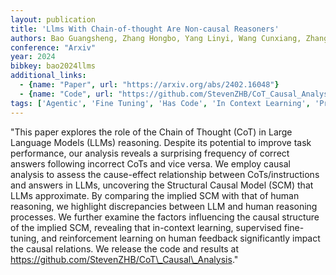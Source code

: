 ```yaml
---
layout: publication
title: 'Llms With Chain-of-thought Are Non-causal Reasoners'
authors: Bao Guangsheng, Zhang Hongbo, Yang Linyi, Wang Cunxiang, Zhang Yue
conference: "Arxiv"
year: 2024
bibkey: bao2024llms
additional_links:
  - {name: "Paper", url: "https://arxiv.org/abs/2402.16048"}
  - {name: "Code", url: "https://github.com/StevenZHB/CoT_Causal_Analysis"}
tags: ['Agentic', 'Fine Tuning', 'Has Code', 'In Context Learning', 'Pretraining Methods', 'Prompting', 'Reinforcement Learning', 'Training Techniques']
---
```

"This paper explores the role of the Chain of Thought (CoT) in Large Language Models (LLMs) reasoning. Despite its potential to improve task performance, our analysis reveals a surprising frequency of correct answers following incorrect CoTs and vice versa. We employ causal analysis to assess the cause-effect relationship between CoTs/instructions and answers in LLMs, uncovering the Structural Causal Model (SCM) that LLMs approximate. By comparing the implied SCM with that of human reasoning, we highlight discrepancies between LLM and human reasoning processes. We further examine the factors influencing the causal structure of the implied SCM, revealing that in-context learning, supervised fine-tuning, and reinforcement learning on human feedback significantly impact the causal relations. We release the code and results at https://github.com/StevenZHB/CoT\_Causal\_Analysis."
